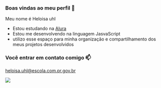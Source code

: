 ### Boas vindas ao meu perfil 💙

Meu nome é Heloisa uhl

- Estou estudando na [Alura](https://www.alura.com.br)
- Estou me desenvolvendo na linguagem JasvaScript
- utilizo esse espaço para minha organização e compartilhamento dos meus projetos desenvolvidos

### Você entrar em contato comigo 📫

heloisa.uhl@escola.com.pr.gov.br



![](https://media.tenor.com/ZiDTJmey6nIAAAAC/minas-tenis-clube-minas-t%C3%AAnis-clube.gif)

